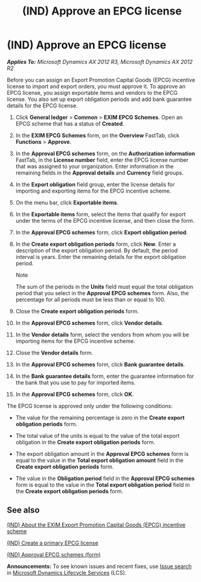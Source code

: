 ﻿---
title: (IND) Approve an EPCG license
TOCTitle: (IND) Approve an EPCG license
ms:assetid: 86e7c671-61d3-4225-998a-776b32637398
ms:mtpsurl: https://technet.microsoft.com/en-us/library/JJ677989(v=AX.60)
ms:contentKeyID: 49385952
ms.date: 04/18/2014
mtps_version: v=AX.60
f1_keywords:
- (IND)
- india
- EPCG license
- Approve EPCG license
- EPCG license approval
---

# (IND) Approve an EPCG license 


_**Applies To:** Microsoft Dynamics AX 2012 R3, Microsoft Dynamics AX 2012 R2_

Before you can assign an Export Promotion Capital Goods (EPCG) incentive license to import and export orders, you must approve it. To approve an EPCG license, you assign exportable items and vendors to the EPCG license. You also set up export obligation periods and add bank guarantee details for the EPCG license.

1.  Click **General ledger** \> **Common** \> **EXIM EPCG Schemes**. Open an EPCG scheme that has a status of **Created**.

2.  In the **EXIM EPCG Schemes** form, on the **Overview** FastTab, click **Functions** \> **Approve**.

3.  In the **Approval EPCG schemes** form, on the **Authorization information** FastTab, in the **License number** field, enter the EPCG license number that was assigned to your organization. Enter information in the remaining fields in the **Approval details** and **Currency** field groups.

4.  In the **Export obligation** field group, enter the license details for importing and exporting items for the EPCG incentive scheme.

5.  On the menu bar, click **Exportable items**.

6.  In the **Exportable items** form, select the items that qualify for export under the terms of the EPCG incentive license, and then close the form.

7.  In the **Approval EPCG schemes** form, click **Export obligation period**.

8.  In the **Create export obligation periods** form, click **New**. Enter a description of the export obligation period. By default, the period interval is years. Enter the remaining details for the export obligation period.
    

    > [!NOTE]
    > <P>The sum of the periods in the <STRONG>Units</STRONG> field must equal the total obligation period that you select in the <STRONG>Approval EPCG schemes</STRONG> form. Also, the percentage for all periods must be less than or equal to 100.</P>



9.  Close the **Create export obligation periods** form.

10. In the **Approval EPCG schemes** form, click **Vendor details**.

11. In the **Vendor details** form, select the vendors from whom you will be importing items for the EPCG incentive scheme.

12. Close the **Vendor details** form.

13. In the **Approval EPCG schemes** form, click **Bank guarantee details**.

14. In the **Bank guarantee details** form, enter the guarantee information for the bank that you use to pay for imported items.

15. In the **Approval EPCG schemes** form, click **OK**.

The EPCG license is approved only under the following conditions:

  - The value for the remaining percentage is zero in the **Create export obligation periods** form.

  - The total value of the units is equal to the value of the total export obligation in the **Create export obligation periods** form.

  - The export obligation amount in the **Approval EPCG schemes** form is equal to the value in the **Total export obligation amount** field in the **Create export obligation periods** form.

  - The value in the **Obligation period** field in the **Approval EPCG schemes** form is equal to the value in the **Total export obligation period** field in the **Create export obligation periods** form.

## See also

[(IND) About the EXIM Export Promotion Capital Goods (EPCG) incentive scheme](ind-about-the-exim-export-promotion-capital-goods-epcg-incentive-scheme.md)

[(IND) Create a primary EPCG license](ind-create-a-primary-epcg-license.md)

[(IND) Approval EPCG schemes (form)](https://technet.microsoft.com/en-us/library/jj710885\(v=ax.60\))

  
**Announcements:** To see known issues and recent fixes, use [Issue search](http://go.microsoft.com/fwlink/?linkid=389258) in [Microsoft Dynamics Lifecycle Services](http://go.microsoft.com/fwlink/?linkid=306505) (LCS).


